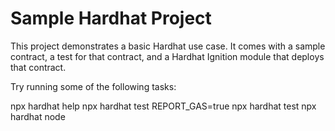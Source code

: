 # Sample Hardhat Project

This project demonstrates a basic Hardhat use case. It comes with a sample contract, a test for that contract, and a Hardhat Ignition module that deploys that contract.

Try running some of the following tasks:

npx hardhat help
npx hardhat test
REPORT_GAS=true npx hardhat test
npx hardhat node
